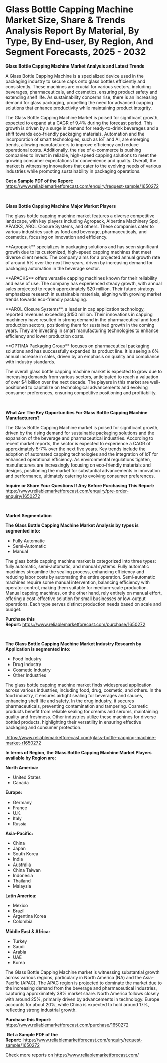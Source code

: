 <p><h1>Glass Bottle Capping Machine Market Size, Share & Trends Analysis Report By Material, By Type, By End-user, By Region, And Segment Forecasts, 2025 - 2032</h1></p><p><strong>Glass Bottle Capping Machine Market Analysis and Latest Trends</strong></p>
<p><p>A Glass Bottle Capping Machine is a specialized device used in the packaging industry to secure caps onto glass bottles efficiently and consistently. These machines are crucial for various sectors, including beverages, pharmaceuticals, and cosmetics, ensuring product safety and extending shelf life. As sustainability concerns rise, there is an increasing demand for glass packaging, propelling the need for advanced capping solutions that enhance productivity while maintaining product integrity.</p><p>The Glass Bottle Capping Machine Market is poised for significant growth, expected to expand at a CAGR of 9.4% during the forecast period. This growth is driven by a surge in demand for ready-to-drink beverages and a shift towards eco-friendly packaging materials. Automation and the incorporation of smart technologies, such as IoT and AI, are emerging trends, allowing manufacturers to improve efficiency and reduce operational costs. Additionally, the rise of e-commerce is pushing companies to invest in reliable, high-speed capping solutions to meet the growing consumer expectations for convenience and quality. Overall, the market is witnessing innovations that cater to the evolving needs of various industries while promoting sustainability in packaging operations.</p></p>
<p><strong>Get a Sample PDF of the Report:&nbsp;</strong> <a href="https://www.reliablemarketforecast.com/enquiry/request-sample/1650272?utm_campaign=3006&utm_medium=2&utm_source=Github&utm_content=ia&utm_term=08042025&utm_id=glass-bottle-capping-machine">https://www.reliablemarketforecast.com/enquiry/request-sample/1650272</a></p>
<p>&nbsp;</p>
<p><strong>Glass Bottle Capping Machine Major Market Players</strong></p>
<p><p>The glass bottle capping machine market features a diverse competitive landscape, with key players including Agropack, Albertina Machinery Spol, APACKS, AROL Closure Systems, and others. These companies cater to various industries such as food and beverage, pharmaceuticals, and cosmetics, focusing on innovation and efficiency.</p><p>**Agropack** specializes in packaging solutions and has seen significant growth due to its customized, high-speed capping machines that meet diverse client needs. The company aims for a projected annual growth rate of around 5% over the next five years, driven by increasing demand for packaging automation in the beverage sector.</p><p>**APACKS** offers versatile capping machines known for their reliability and ease of use. The company has experienced steady growth, with annual sales projected to reach approximately $20 million. Their future strategy emphasizes research in sustainable materials, aligning with growing market trends towards eco-friendly packaging.</p><p>**AROL Closure Systems**, a leader in cap application technology, reported revenues exceeding $150 million. Their innovations in capping machinery have resulted in strong demand in the pharmaceutical and food production sectors, positioning them for sustained growth in the coming years. They are investing in smart manufacturing technologies to enhance efficiency and lower production costs.</p><p>**OPTIMA Packaging Group** focuses on pharmaceutical packaging solutions and has successfully expanded its product line. It is seeing a 6% annual increase in sales, driven by an emphasis on quality and compliance with industry standards.</p><p>The overall glass bottle capping machine market is expected to grow due to increasing demands from various sectors, anticipated to reach a valuation of over $4 billion over the next decade. The players in this market are well-positioned to capitalize on technological advancements and evolving consumer preferences, ensuring competitive positioning and profitability.</p></p>
<p>&nbsp;</p>
<p><strong>What Are The Key Opportunities For Glass Bottle Capping Machine Manufacturers?</strong></p>
<p><p>The Glass Bottle Capping Machine market is poised for significant growth, driven by the rising demand for sustainable packaging solutions and the expansion of the beverage and pharmaceutical industries. According to recent market reports, the sector is expected to experience a CAGR of approximately 5-7% over the next five years. Key trends include the adoption of automated capping technologies and the integration of IoT for enhanced operational efficiency. As environmental regulations tighten, manufacturers are increasingly focusing on eco-friendly materials and designs, positioning the market for substantial advancements in innovation and performance, ultimately catering to evolving consumer preferences.</p></p>
<p><strong>Inquire or Share Your Questions If Any Before Purchasing This Report:</strong> <a href="https://www.reliablemarketforecast.com/enquiry/pre-order-enquiry/1650272?utm_campaign=3006&utm_medium=2&utm_source=Github&utm_content=ia&utm_term=08042025&utm_id=glass-bottle-capping-machine">https://www.reliablemarketforecast.com/enquiry/pre-order-enquiry/1650272</a></p>
<p>&nbsp;</p>
<p><strong>Market Segmentation</strong></p>
<p><strong>The Glass Bottle Capping Machine Market Analysis by types is segmented into:</strong></p>
<p><ul><li>Fully Automatic</li><li>Semi-Automatic</li><li>Manual</li></ul></p>
<p><p>The glass bottle capping machine market is categorized into three types: fully automatic, semi-automatic, and manual systems. Fully automatic machines streamline the sealing process, enhancing efficiency and reducing labor costs by automating the entire operation. Semi-automatic machines require some manual intervention, balancing efficiency with operator control, making them suitable for medium-scale production. Manual capping machines, on the other hand, rely entirely on manual effort, offering a cost-effective solution for small businesses or low-output operations. Each type serves distinct production needs based on scale and budget.</p></p>
<p><strong>Purchase this Report:&nbsp;</strong><a href="https://www.reliablemarketforecast.com/purchase/1650272?utm_campaign=3006&utm_medium=2&utm_source=Github&utm_content=ia&utm_term=08042025&utm_id=glass-bottle-capping-machine">https://www.reliablemarketforecast.com/purchase/1650272</a></p>
<p>&nbsp;</p>
<p><strong>The Glass Bottle Capping Machine Market Industry Research by Application is segmented into:</strong></p>
<p><ul><li>Food Industry</li><li>Drug Industry</li><li>Cosmetic Industry</li><li>Other Industries</li></ul></p>
<p><p>The glass bottle capping machine market finds widespread application across various industries, including food, drug, cosmetic, and others. In the food industry, it ensures airtight sealing for beverages and sauces, enhancing shelf life and safety. In the drug industry, it secures pharmaceuticals, preventing contamination and tampering. Cosmetic products benefit from reliable sealing for creams and serums, maintaining quality and freshness. Other industries utilize these machines for diverse bottled products, highlighting their versatility in ensuring effective packaging and consumer protection.</p></p>
<p><a href="https://www.reliablemarketforecast.com/glass-bottle-capping-machine-market-r1650272?utm_campaign=3006&utm_medium=2&utm_source=Github&utm_content=ia&utm_term=08042025&utm_id=glass-bottle-capping-machine">&nbsp;https://www.reliablemarketforecast.com/glass-bottle-capping-machine-market-r1650272</a></p>
<p><strong>In terms of Region, the Glass Bottle Capping Machine Market Players available by Region are:</strong></p>
<p>
    <p> <strong> North America: </strong>
        <ul>
            <li>United States</li>
            <li>Canada</li>
        </ul>
        </p> 
    <p> <strong> Europe: </strong>
        <ul>
            <li>Germany</li>
            <li>France</li>
            <li>U.K.</li>
            <li>Italy</li>
            <li>Russia</li>
        </ul>
        </p> 
    <p> <strong> Asia-Pacific: </strong>
        <ul>
            <li>China</li>
            <li>Japan</li>
            <li>South Korea</li>
            <li>India</li>
            <li>Australia</li>
            <li>China Taiwan</li>
            <li>Indonesia</li>
            <li>Thailand</li>
            <li>Malaysia</li>
        </ul>
        </p> 
    <p> <strong> Latin America: </strong>
        <ul>
            <li>Mexico</li>
            <li>Brazil</li>
            <li>Argentina Korea</li>
            <li>Colombia</li>
        </ul>
        </p> 
    <p> <strong> Middle East & Africa: </strong>
        <ul>
            <li>Turkey</li>
            <li>Saudi</li>
            <li>Arabia</li>
            <li>UAE</li>
            <li>Korea</li>
        </ul>
    </p>
    </p>
<p><p>The Glass Bottle Capping Machine market is witnessing substantial growth across various regions, particularly in North America (NA) and the Asia-Pacific (APAC). The APAC region is projected to dominate the market due to the increasing demand from the beverage and pharmaceutical industries, capturing approximately 38% market share. North America follows closely with around 25%, primarily driven by advancements in technology. Europe accounts for about 20%, while China is expected to hold around 17%, reflecting strong industrial growth.</p></p>
<p><strong>Purchase this Report: </strong><a href="https://www.reliablemarketforecast.com/purchase/1650272?utm_campaign=3006&utm_medium=2&utm_source=Github&utm_content=ia&utm_term=08042025&utm_id=glass-bottle-capping-machine">https://www.reliablemarketforecast.com/purchase/1650272</a></p>
<p>&nbsp;<strong>Get a Sample PDF of the Report:&nbsp;&nbsp;</strong><a href="https://www.reliablemarketforecast.com/enquiry/request-sample/1650272?utm_campaign=3006&utm_medium=2&utm_source=Github&utm_content=ia&utm_term=08042025&utm_id=glass-bottle-capping-machine">https://www.reliablemarketforecast.com/enquiry/request-sample/1650272</a></p>
<p><strong></strong></p>
<p>Check more reports on <a href="https://www.reliablemarketforecast.com/?utm_campaign=3006&utm_medium=2&utm_source=Github&utm_content=ia&utm_term=08042025&utm_id=glass-bottle-capping-machine">https://www.reliablemarketforecast.com/</a></p>